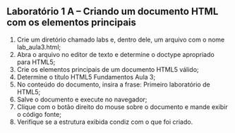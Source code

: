 ## Laboratório 1 A – Criando um documento HTML com os elementos principais
1. Crie um diretório chamado labs e, dentro dele, um arquivo com o nome lab_aula3.html;
2. Abra o arquivo no editor de texto e determine o doctype apropriado para HTML5; 
3. Crie os elementos principais de um documento HTML5 válido; 
4. Determine o título HTML5 Fundamentos Aula 3;
5. No conteúdo do documento, insira a frase: Primeiro laboratório de HTML5;
6. Salve o documento e execute no navegador; 
7. Clique com o botão direito do mouse sobre o documento e mande exibir o código fonte; 
8. Verifique se a estrutura exibida condiz com o que foi criado.